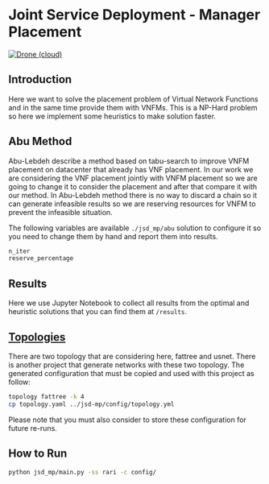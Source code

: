 # Joint Service Deployment - Manager Placement

[![Drone (cloud)](https://img.shields.io/drone/build/reinnet/jsd-mp.svg?style=flat-square&logo=drone)](https://cloud.drone.io/reinnet/jsd-mp)

## Introduction

Here we want to solve the placement problem of Virtual Network Functions and in the same time
provide them with VNFMs. This is a NP-Hard problem so here we implement some heuristics to make
solution faster.

## Abu Method

Abu-Lebdeh describe a method based on tabu-search to improve VNFM placement on datacenter that already has VNF placement.
In our work we are considering the VNF placement jointly with VNFM placement so we are going to change it to consider the placement and after that compare it with our method.
In Abu-Lebdeh method there is no way to discard a chain so it can generate infeasible results so we are reserving resources for VNFM to prevent the infeasible situation.

The following variables are available `./jsd_mp/abu` solution to configure it so you need to change them by hand and report them into results.

```python
n_iter
reserve_percentage
```

## Results

Here we use Jupyter Notebook to collect all results from the optimal and heuristic solutions that you can find them at `/results`.

## [Topologies](https://github.com/reinnet/topology)

There are two topology that are considering here, fattree and usnet. There is another project that generate networks with these two topology.
The generated configuration that must be copied and used with this project as follow:

```sh
topology fattree -k 4
cp topology.yaml ../jsd-mp/config/topology.yml
```

Please note that you must also consider to store these configuration for future re-runs.

## How to Run

```sh
python jsd_mp/main.py -ss rari -c config/
```
